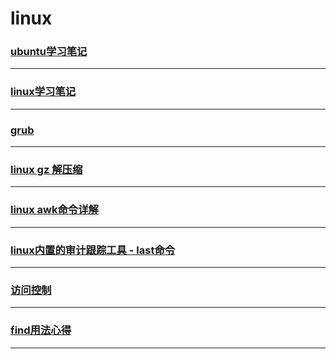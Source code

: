 linux
=====

### [ubuntu学习笔记](ubuntu)

---

### [linux学习笔记](note)

---

### [grub](grub)

---

### [linux gz 解压缩](gzip)

---

### [linux awk命令详解](awk)

---

### [linux内置的审计跟踪工具 - last命令](last)

---

### [访问控制](access-control)

---

### [find用法心得](find)

---

